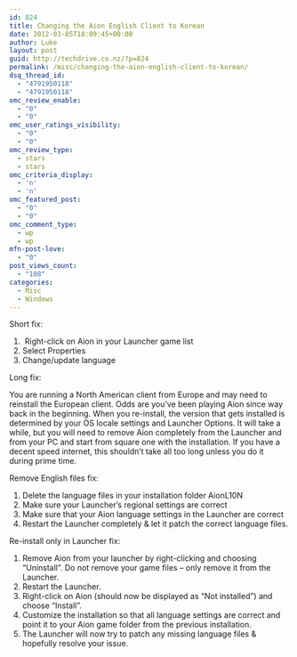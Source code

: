 ```yaml
---
id: 824
title: Changing the Aion English Client to Korean
date: 2012-03-05T18:09:45+00:00
author: Luke
layout: post
guid: http://techdrive.co.nz/?p=824
permalink: /misc/changing-the-aion-english-client-to-korean/
dsq_thread_id:
  - "4791950118"
  - "4791950118"
omc_review_enable:
  - "0"
  - "0"
omc_user_ratings_visibility:
  - "0"
  - "0"
omc_review_type:
  - stars
  - stars
omc_criteria_display:
  - 'n'
  - 'n'
omc_featured_post:
  - "0"
  - "0"
omc_comment_type:
  - wp
  - wp
mfn-post-love:
  - "0"
post_views_count:
  - "108"
categories:
  - Misc
  - Windows
---
```

Short fix:

  1.  Right-click on Aion in your Launcher game list
  2. Select Properties
  3. Change/update language

Long fix:
  
You are running a North American client from Europe and may need to reinstall the European client. Odds are you&#8217;ve been playing Aion since way back in the beginning. When you re-install, the version that gets installed is determined by your OS locale settings and Launcher Options. It will take a while, but you will need to remove Aion completely from the Launcher and from your PC and start from square one with the installation. If you have a decent speed internet, this shouldn&#8217;t take all too long unless you do it during prime time.

Remove English files fix:

  1. Delete the language files in your installation folder AionL10N
  2. Make sure your Launcher&#8217;s regional settings are correct
  3. Make sure that your Aion language settings in the Launcher are correct
  4. Restart the Launcher completely & let it patch the correct language files.

Re-install only in Launcher fix:

  1. Remove Aion from your launcher by right-clicking and choosing &#8220;Uninstall&#8221;. Do not remove your game files &#8211; only remove it from the Launcher.
  2. Restart the Launcher.
  3. Right-click on Aion (should now be displayed as &#8220;Not installed&#8221;) and choose &#8220;Install&#8221;.
  4. Customize the installation so that all language settings are correct and point it to your Aion game folder from the previous installation.
  5. The Launcher will now try to patch any missing language files & hopefully resolve your issue.